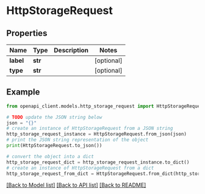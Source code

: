 # HttpStorageRequest


## Properties

Name | Type | Description | Notes
------------ | ------------- | ------------- | -------------
**label** | **str** |  | [optional] 
**type** | **str** |  | [optional] 

## Example

```python
from openapi_client.models.http_storage_request import HttpStorageRequest

# TODO update the JSON string below
json = "{}"
# create an instance of HttpStorageRequest from a JSON string
http_storage_request_instance = HttpStorageRequest.from_json(json)
# print the JSON string representation of the object
print(HttpStorageRequest.to_json())

# convert the object into a dict
http_storage_request_dict = http_storage_request_instance.to_dict()
# create an instance of HttpStorageRequest from a dict
http_storage_request_from_dict = HttpStorageRequest.from_dict(http_storage_request_dict)
```
[[Back to Model list]](../README.md#documentation-for-models) [[Back to API list]](../README.md#documentation-for-api-endpoints) [[Back to README]](../README.md)


